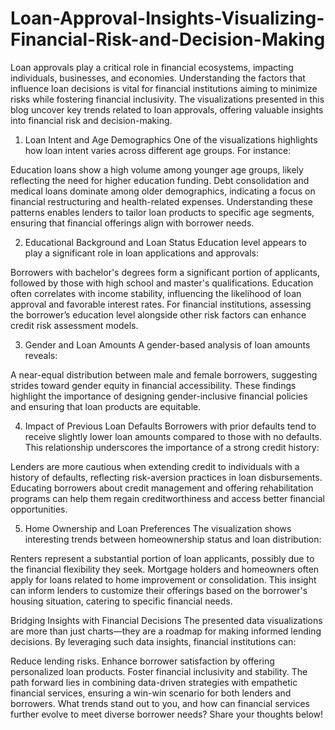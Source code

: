 # Loan-Approval-Insights-Visualizing-Financial-Risk-and-Decision-Making
Loan approvals play a critical role in financial ecosystems, impacting individuals, businesses, and economies. Understanding the factors that influence loan decisions is vital for financial institutions aiming to minimize risks while fostering financial inclusivity. The visualizations presented in this blog uncover key trends related to loan approvals, offering valuable insights into financial risk and decision-making.

1. Loan Intent and Age Demographics
One of the visualizations highlights how loan intent varies across different age groups. For instance:

Education loans show a high volume among younger age groups, likely reflecting the need for higher education funding.
Debt consolidation and medical loans dominate among older demographics, indicating a focus on financial restructuring and health-related expenses.
Understanding these patterns enables lenders to tailor loan products to specific age segments, ensuring that financial offerings align with borrower needs.

2. Educational Background and Loan Status
Education level appears to play a significant role in loan applications and approvals:

Borrowers with bachelor's degrees form a significant portion of applicants, followed by those with high school and master's qualifications.
Education often correlates with income stability, influencing the likelihood of loan approval and favorable interest rates.
For financial institutions, assessing the borrower’s education level alongside other risk factors can enhance credit risk assessment models.

3. Gender and Loan Amounts
A gender-based analysis of loan amounts reveals:

A near-equal distribution between male and female borrowers, suggesting strides toward gender equity in financial accessibility.
These findings highlight the importance of designing gender-inclusive financial policies and ensuring that loan products are equitable.

4. Impact of Previous Loan Defaults
Borrowers with prior defaults tend to receive slightly lower loan amounts compared to those with no defaults. This relationship underscores the importance of a strong credit history:

Lenders are more cautious when extending credit to individuals with a history of defaults, reflecting risk-aversion practices in loan disbursements.
Educating borrowers about credit management and offering rehabilitation programs can help them regain creditworthiness and access better financial opportunities.

5. Home Ownership and Loan Preferences
The visualization shows interesting trends between homeownership status and loan distribution:

Renters represent a substantial portion of loan applicants, possibly due to the financial flexibility they seek.
Mortgage holders and homeowners often apply for loans related to home improvement or consolidation.
This insight can inform lenders to customize their offerings based on the borrower's housing situation, catering to specific financial needs.

Bridging Insights with Financial Decisions
The presented data visualizations are more than just charts—they are a roadmap for making informed lending decisions. By leveraging such data insights, financial institutions can:

Reduce lending risks.
Enhance borrower satisfaction by offering personalized loan products.
Foster financial inclusivity and stability.
The path forward lies in combining data-driven strategies with empathetic financial services, ensuring a win-win scenario for both lenders and borrowers. What trends stand out to you, and how can financial services further evolve to meet diverse borrower needs? Share your thoughts below!

